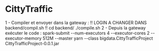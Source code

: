 # CittyTraffic

1 - Compiler et envoyer dans la gateway :
    !! LOGIN A CHANGER DANS backend/compil.sh !!
    cd backend/
    ./compile.sh
2 - Depuis la gateway exécuter le code : 
    spark-submit --num-executors 4 --executor-cores 2 --executor-memory 512M --master yarn --class bigdata.CittyTrafficProject CittyTrafficProject-0.0.1.jar